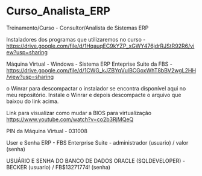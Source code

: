 # Curso_Analista_ERP
Treinamento/Curso - Consultor/Analista de Sistemas ERP

Instaladores dos programas que utilizaremos no curso - https://drive.google.com/file/d/1HqauqEC9kYZP_xGWY476jdrRJStR92R6/view?usp=sharing

Máquina Virtual - Windows - Sistema ERP Enteprise Suite da FBS - https://drive.google.com/file/d/1CWG_kJZBYqVulBCGoxWhT8bBV2wgL2HH/view?usp=sharing

o Winrar para descompactar o instalador se encontra disponível aqui no meu repositório. Instale o Winrar e depois descompacte o arquivo que baixou 
do link acima.

Link para visualizar como mudar   a BIOS  para  virtualização https://www.youtube.com/watch?v=co2b3RjMQeQ

PIN da  Máquina Virtual - 031008 

User e Senha ERP - FBS Enterprise Suite - administrador (usuario) / valor (senha)

USUÁRIO E SENHA DO BANCO DE DADOS ORACLE (SQLDEVELOPER) - BECKER (usuario) /  FB$13271774! (senha) 
